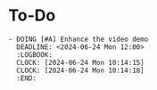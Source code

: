 # To-Do
	- DOING [#A] Enhance the video demo
	  DEADLINE: <2024-06-24 Mon 12:00>
	  :LOGBOOK:
	  CLOCK: [2024-06-24 Mon 10:14:15]
	  CLOCK: [2024-06-24 Mon 10:14:18]
	  :END: